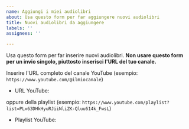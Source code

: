 ```yaml
---
name: Aggiungi i miei audiolibri
about: Usa questo form per far aggiungere nuovi audiolibri
title: Nuovi audiolibri da aggiungere
labels: ''
assignees: ''

---
```


Usa questo form per far inserire nuovi audiolibri. **Non usare questo form per un invio singolo, piuttosto inserisci l'URL del tuo canale.**

Inserire l'URL completo del canale YouTube (esempio: `https://www.youtube.com/@ilmiocanale`)
- URL YouTube: 

oppure della playlist (esempio: `https://www.youtube.com/playlist?list=PLx63DHkHyuRJiiNliZK-Qluu614k_FwsL`)
- Playlist YouTube:
